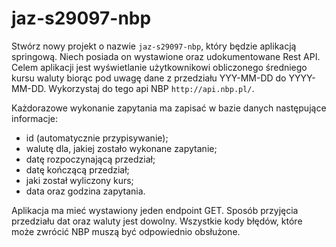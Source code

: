 # jaz-s29097-nbp

Stwórz nowy projekt o nazwie `jaz-s29097-nbp`, który będzie aplikacją springową.
Niech posiada on wystawione oraz udokumentowane Rest API.
Celem aplikacji jest wyświetlanie użytkownikowi obliczonego średniego kursu waluty biorąc pod uwagę dane z przedziału YYY-MM-DD do YYYY-MM-DD.
Wykorzystaj do tego api NBP `http://api.nbp.pl/`. 

Każdorazowe wykonanie zapytania ma zapisać w bazie danych następujące informacje:
- id (automatycznie przypisywanie);
- walutę dla, jakiej zostało wykonane zapytanie;
- datę rozpoczynającą przedział;
- datę kończącą przedział;
- jaki został wyliczony kurs;
- data oraz godzina zapytania.
  
Aplikacja ma mieć wystawiony jeden endpoint GET. Sposób przyjęcia przedziału dat oraz waluty jest dowolny.
Wszystkie kody błędów, które może zwrócić NBP muszą być odpowiednio obsłużone.
